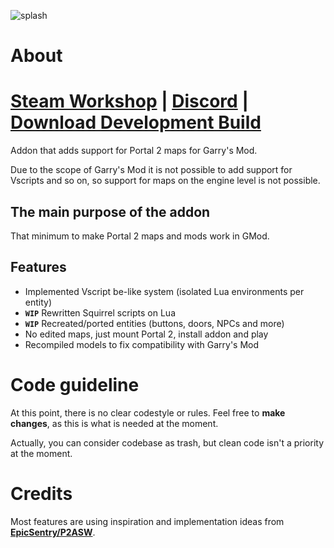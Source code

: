 ![splash](https://github.com/user-attachments/assets/d80028f1-b359-47b4-a7bf-17910a9c8656)

# About

# [Steam Workshop](https://steamcommunity.com/sharedfiles/filedetails/?id=3338296486) | [Discord](https://discord.gg/Kg6qjXTunU) | [Download Development Build](https://github.com/URAKOLOUY5/gp2/archive/refs/heads/development.zip)

Addon that adds support for Portal 2 maps for Garry's Mod. 

Due to the scope of Garry's Mod it is not possible to add support for Vscripts and so on, so support for maps on the engine level is not possible.

## The main purpose of the addon
That minimum to make Portal 2 maps and mods work in GMod.

## Features

* Implemented Vscript be-like system (isolated Lua environments per entity)
* **`WIP`** Rewritten Squirrel scripts on Lua
* **`WIP`** Recreated/ported entities (buttons, doors, NPCs and more)
* No edited maps, just mount Portal 2, install addon and play
* Recompiled models to fix compatibility with Garry's Mod

# Code guideline
At this point, there is no clear codestyle or rules. Feel free to **make changes**, as this is what is needed at the moment. 

Actually, you can consider codebase as trash, but clean code isn't a priority at the moment.

# Credits
Most features are using inspiration and implementation ideas from  **[EpicSentry/P2ASW](https://github.com/EpicSentry/P2ASW)**.
